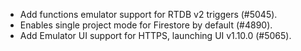 - Add functions emulator support for RTDB v2 triggers (#5045).
- Enables single project mode for Firestore by default (#4890).
- Add Emulator UI support for HTTPS, launching UI v1.10.0 (#5065).